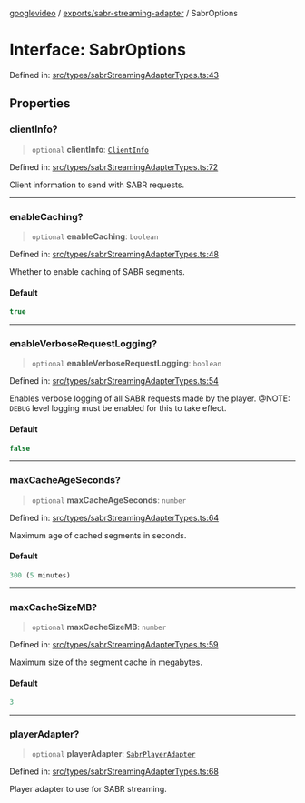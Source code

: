 [googlevideo](../../../README.md) / [exports/sabr-streaming-adapter](../README.md) / SabrOptions

# Interface: SabrOptions

Defined in: [src/types/sabrStreamingAdapterTypes.ts:43](https://github.com/LuanRT/googlevideo/blob/cc730b4dbadc5ae882d6aa28d716e442943577fa/src/types/sabrStreamingAdapterTypes.ts#L43)

## Properties

### clientInfo?

> `optional` **clientInfo**: [`ClientInfo`](../../protos/interfaces/ClientInfo.md)

Defined in: [src/types/sabrStreamingAdapterTypes.ts:72](https://github.com/LuanRT/googlevideo/blob/cc730b4dbadc5ae882d6aa28d716e442943577fa/src/types/sabrStreamingAdapterTypes.ts#L72)

Client information to send with SABR requests.

***

### enableCaching?

> `optional` **enableCaching**: `boolean`

Defined in: [src/types/sabrStreamingAdapterTypes.ts:48](https://github.com/LuanRT/googlevideo/blob/cc730b4dbadc5ae882d6aa28d716e442943577fa/src/types/sabrStreamingAdapterTypes.ts#L48)

Whether to enable caching of SABR segments.

#### Default

```ts
true
```

***

### enableVerboseRequestLogging?

> `optional` **enableVerboseRequestLogging**: `boolean`

Defined in: [src/types/sabrStreamingAdapterTypes.ts:54](https://github.com/LuanRT/googlevideo/blob/cc730b4dbadc5ae882d6aa28d716e442943577fa/src/types/sabrStreamingAdapterTypes.ts#L54)

Enables verbose logging of all SABR requests made by the player.
@NOTE: `DEBUG` level logging must be enabled for this to take effect.

#### Default

```ts
false
```

***

### maxCacheAgeSeconds?

> `optional` **maxCacheAgeSeconds**: `number`

Defined in: [src/types/sabrStreamingAdapterTypes.ts:64](https://github.com/LuanRT/googlevideo/blob/cc730b4dbadc5ae882d6aa28d716e442943577fa/src/types/sabrStreamingAdapterTypes.ts#L64)

Maximum age of cached segments in seconds.

#### Default

```ts
300 (5 minutes)
```

***

### maxCacheSizeMB?

> `optional` **maxCacheSizeMB**: `number`

Defined in: [src/types/sabrStreamingAdapterTypes.ts:59](https://github.com/LuanRT/googlevideo/blob/cc730b4dbadc5ae882d6aa28d716e442943577fa/src/types/sabrStreamingAdapterTypes.ts#L59)

Maximum size of the segment cache in megabytes.

#### Default

```ts
3
```

***

### playerAdapter?

> `optional` **playerAdapter**: [`SabrPlayerAdapter`](SabrPlayerAdapter.md)

Defined in: [src/types/sabrStreamingAdapterTypes.ts:68](https://github.com/LuanRT/googlevideo/blob/cc730b4dbadc5ae882d6aa28d716e442943577fa/src/types/sabrStreamingAdapterTypes.ts#L68)

Player adapter to use for SABR streaming.
